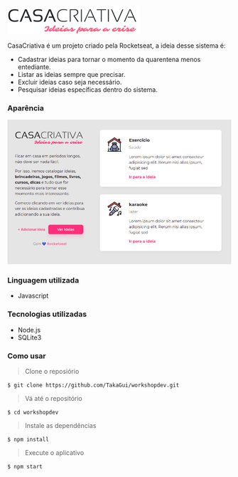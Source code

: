 ![image](/public/logo.png)

CasaCriativa é um projeto criado pela Rocketseat, a ideia desse sistema é:

  - Cadastrar ideias para tornar o momento da quarentena menos entediante.
  - Listar as ideias sempre que precisar.
  - Excluir ideias caso seja necessário.
  - Pesquisar ideias específicas dentro do sistema.
  
### Aparência

![image](/public/index.png)

### Linguagem utilizada

  - Javascript

### Tecnologias utilizadas

  - Node.js
  - SQLite3

### Como usar

> Clone o reposiório
```shell
$ git clone https://github.com/TakaGui/workshopdev.git
```
> Vá até o repositório
```shell
$ cd workshopdev
```
> Instale as dependências
```shell
$ npm install
```
> Execute o aplicativo
```shell
$ npm start
```
